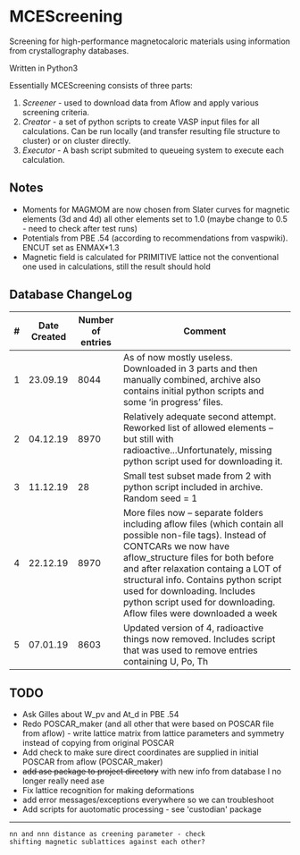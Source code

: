 # MCEScreening
Screening for high-performance magnetocaloric materials using information from crystallography databases.

Written in Python3

Essentially MCEScreening consists of three parts:
1. _*Screener*_ - used to download data from Aflow and apply various screening criteria.   
2. _*Creator*_ - a set of python scripts to create VASP input files for all calculations. Can be run locally (and transfer resulting file structure to cluster) or on cluster directly.
3. _*Executor*_ - A bash script submited to queueing system to execute each calculation.

Notes
---
- Moments for MAGMOM are now chosen from Slater curves for magnetic elements (3d and 4d) all other elements set to 1.0 (maybe change to 0.5 - need to check after test runs)
- Potentials from PBE .54 (according to recommendations from vaspwiki). ENCUT set as ENMAX*1.3
- Magnetic field is calculated for PRIMITIVE lattice not the conventional one used in calculations, still the result should hold

Database ChangeLog
---
| # | Date Created | Number of entries | Comment |
|---|---|---|---|
|1|23.09.19|8044|As of now mostly useless. Downloaded in 3 parts and then manually combined, archive also contains initial python scripts and some ‘in progress’ files. |
|2|04.12.19|8970|Relatively adequate second attempt. Reworked list of allowed elements – but still with radioactive...Unfortunately, missing python script used for downloading it.|
|3|11.12.19| 28 |Small test subset made from 2 with python script included in archive. Random seed  = 1|
|4|22.12.19|8970|More files now – separate folders including aflow files (which contain all possible non-file tags). Instead of CONTCARs we now have aflow_structure files for both before and after relaxation containg a LOT of structural info. Contains python script used for downloading. Includes python script used for downloading. Aflow files were downloaded a week |
|5|07.01.19|8603|Updated version of 4, radioactive things now removed. Includes script that was used to remove entries containing  U, Po, Th|
TODO
---
- Ask Gilles about W_pv and At_d in PBE .54
- Redo POSCAR_maker (and all other that were based on POSCAR file from aflow) - write lattice matrix from lattice parameters and symmetry instead of copying from original POSCAR
- Add check to make sure direct coordinates are supplied in initial POSCAR from aflow (POSCAR_maker)
- ~~add ase package to project directory~~ with new info from database I no longer really need ase 
- Fix lattice recognition for making deformations
- add error messages/exceptions everywhere so we can troubleshoot
- Add scripts for auotomatic processing - see 'custodian' package
---
    nn and nnn distance as creening parameter - check
    shifting magnetic sublattices against each other?
